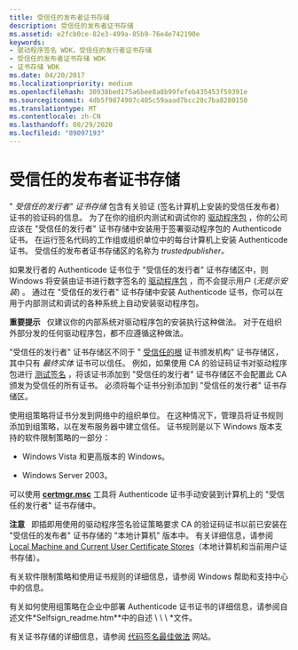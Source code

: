 ```yaml
---
title: 受信任的发布者证书存储
description: 受信任的发布者证书存储
ms.assetid: e2fcb0ce-82e3-499a-85b9-76e4e742190e
keywords:
- 驱动程序签名 WDK，受信任的发行者证书存储
- 受信任的发布者证书存储 WDK
- 证书存储 WDK
ms.date: 04/20/2017
ms.localizationpriority: medium
ms.openlocfilehash: 30938bed175a6bee8a8b99fefeb435453f59391e
ms.sourcegitcommit: 4db5f9874907c405c59aaad7bcc28c7ba8280150
ms.translationtype: MT
ms.contentlocale: zh-CN
ms.lasthandoff: 08/29/2020
ms.locfileid: "89097193"
---
```

# <a name="trusted-publishers-certificate-store"></a>受信任的发布者证书存储


" *受信任的发行者" 证书存储* 包含有关验证 (签名计算机上安装的受信任发布者) 证书的验证码的信息。 为了在你的组织内测试和调试你的 [驱动程序包](driver-packages.md) ，你的公司应该在 "受信任的发行者" 证书存储中安装用于签署驱动程序包的 Authenticode 证书。 在运行签名代码的工作组或组织单位中的每台计算机上安装 Authenticode 证书。 受信任的发布者证书存储区的名称为 *trustedpublisher。*

如果发行者的 Authenticode 证书位于 "受信任的发行者" 证书存储区中，则 Windows 将安装由证书进行数字签名的 [驱动程序包](driver-packages.md) ，而不会提示用户 (*无提示安装*) 。 通过在 "受信任的发行者" 证书存储中安装 Authenticode 证书，你可以在用于内部测试和调试的各种系统上自动安装驱动程序包。

**重要提示**   仅建议你的内部系统对驱动程序包的安装执行这种做法。 对于在组织外部分发的任何驱动程序包，都不应遵循这种做法。

 

"受信任的发行者" 证书存储区不同于 " [受信任的根](trusted-root-certification-authorities-certificate-store.md) 证书颁发机构" 证书存储区，其中只有 *最终实体* 证书可以信任。 例如，如果使用 CA 的验证码证书对驱动程序包进行 [测试签名](introduction-to-test-signing.md) ，将该证书添加到 "受信任的发行者" 证书存储区不会配置此 CA 颁发为受信任的所有证书。 必须将每个证书分别添加到 "受信任的发行者" 证书存储区。

使用组策略将证书分发到网络中的组织单位。 在这种情况下，管理员将证书规则添加到组策略，以在发布服务器中建立信任。 证书规则是以下 Windows 版本支持的软件限制策略的一部分：

-   Windows Vista 和更高版本的 Windows。

-   Windows Server 2003。

可以使用 [**certmgr.msc**](../devtest/certmgr.md) 工具将 Authenticode 证书手动安装到计算机上的 "受信任的发行者" 证书存储中。

**注意**   即插即用使用的驱动程序签名验证策略要求 CA 的验证码证书以前已安装在 "受信任的发布者" 证书存储的 "本地计算机" 版本中。 有关详细信息，请参阅 [Local Machine and Current User Certificate Stores](local-machine-and-current-user-certificate-stores.md)（本地计算机和当前用户证书存储）。

 

有关软件限制策略和使用证书规则的详细信息，请参阅 Windows 帮助和支持中心中的信息。 

有关如何使用组策略在企业中部署 Authenticode 证书证书的详细信息，请参阅自述文件*Selfsign_readme.htm**中的自述 \\ \\ \\ *文件。

有关证书存储的详细信息，请参阅 [代码签名最佳做法](https://go.microsoft.com/fwlink/p/?linkid=68250) 网站。

 

